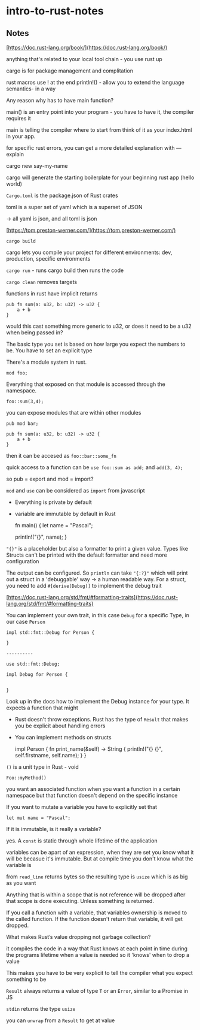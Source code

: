 # intro-to-rust-notes


## Notes

[https://doc.rust-lang.org/book/](https://doc.rust-lang.org/book/)

anything that's related to your local tool chain - you use rust up

cargo is for package management and complitation

rust macros use ! at the end println!() - allow you to extend the language semantics- in a way

Any reason why has to have main function?

main() is an entry point into your program - you have to have it, the compiler requires it

main is telling the compiler where to start from think of it as your index.html in your app.

for specific rust errors, you can get a more detailed explanation with —explain

cargo new say-my-name

cargo will generate the starting boilerplate for your beginning rust app (hello world)

`Cargo.toml` is the package.json of Rust crates

toml is a super set of yaml which is a superset of JSON

→ all yaml is json, and all toml is json

[https://tom.preston-werner.com/](https://tom.preston-werner.com/)

`cargo build`

cargo lets you compile your project for different environments: dev, production,  specific environments

`cargo run` - runs cargo build then runs the code

`cargo clean` removes targets

functions in rust have implicit returns 

    pub fn sum(a: u32, b: u32) -> u32 {
    	a + b
    }

would this cast something more generic to u32, or does it need to be a u32 when being passed in?

The basic type you set is based on how large you expect the numbers to be. You have to set an explicit type

There's a module system in rust. 

    mod foo;

Everything that exposed on that module is accessed through the namespace.

    foo::sum(3,4);

you can expose modules that are within other modules

    pub mod bar;
    
    pub fn sum(a: u32, b: u32) -> u32 {
    	a + b
    }

then it can be accesed as `foo::bar::some_fn`

quick access to a function can be `use foo::sum as add;` and `add(3, 4);`

so pub = export and mod = import?

`mod` and `use` can be considered as `import` from javascript

- Everything is private by default
- variable are immutable by default in Rust

    fn main() {
    	let name = "Pascal";
    
    println!("{}", name);
    }

`"{}"` is a placeholder but also a formatter to print a given value. Types like Structs can't be printed with the default formatter and need more configuration

The output can be configured. So `println` can take `"{:?}"` which will print out a struct in a 'debuggable' way → a human readable way. For a struct, you need to add `#[derive(Debug)]` to implement the debug trait

[https://doc.rust-lang.org/std/fmt/#formatting-traits](https://doc.rust-lang.org/std/fmt/#formatting-traits)

You can implement your own trait, in this case `Debug` for a specific Type, in our case `Person`

    impl std::fmt::Debug for Person {
    
    }
    
    ----------
    
    use std::fmt::Debug;
    
    impl Debug for Person { 
    
    
    }

Look up in the docs how to implement the Debug instance for your type. It expects a function  that might 

- Rust doesn't throw exceptions. Rust has the type of `Result` that makes you be explicit about handling errors

- You can implement methods on structs

    impl Person {
      fn print_name(&self) -> String {
    		println!("{} {}", self.firstname, self.name);
    	}
    }

`()` is a unit type in Rust - void

`Foo::myMethod()`

you want an associated function when you want a function in a certain namespace but that function doesn't depend on the specific instance

If you want to mutate a variable you have to explicitly set that

    let mut name = "Pascal";

If it is immutable, is it really a variable?

yes. A `const` is static through whole lifetime of the application

variables can be apart of an expression, when they are set you know what it will be becasue  it's immutable. But at compile time you don't know what the variable is

from `read_line` returns bytes so the resulting type is `usize` which is as big as you want

Anything that is within a scope that is not reference will be dropped after that scope is done executing. Unless something is returned. 

If you call a function with a variable, that variables ownership is moved to the called function. If the function doesn't return that variable, it will get dropped.

What makes Rust’s value dropping not garbage collection?

it compiles the code in a way that Rust knows at each point in time during the programs lifetime when a value is needed so it 'knows' when to drop a value

This makes you have to be very explicit to tell the compiler what you expect something to be

`Result` always returns a value of type `T` or an `Error`, similar to a Promise in JS

`stdin` returns the type `usize` 

you can `unwrap` from a `Result` to get at value

